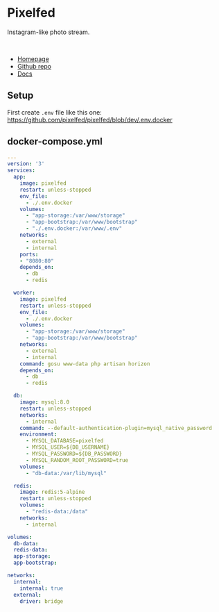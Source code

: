 # Pixelfed

Instagram-like photo stream.

<br>

- [Homepage](https://pixelfed.org/)
- [Github repo](https://github.com/pixelfed/pixelfed)
- [Docs](https://docs.pixelfed.org/)

## Setup

First create `.env` file like this one: https://github.com/pixelfed/pixelfed/blob/dev/.env.docker

## docker-compose.yml
```yml
---
version: '3'
services:
  app:
    image: pixelfed
    restart: unless-stopped
    env_file:
      - ./.env.docker
    volumes:
      - "app-storage:/var/www/storage"
      - "app-bootstrap:/var/www/bootstrap"
      - "./.env.docker:/var/www/.env"
    networks:
      - external
      - internal
    ports:
    - "8080:80"
    depends_on:
      - db
      - redis

  worker:
    image: pixelfed
    restart: unless-stopped
    env_file:
      - ./.env.docker
    volumes:
      - "app-storage:/var/www/storage"
      - "app-bootstrap:/var/www/bootstrap"
    networks:
      - external
      - internal
    command: gosu www-data php artisan horizon
    depends_on:
      - db
      - redis

  db:
    image: mysql:8.0
    restart: unless-stopped
    networks:
      - internal
    command: --default-authentication-plugin=mysql_native_password
    environment:
      - MYSQL_DATABASE=pixelfed
      - MYSQL_USER=${DB_USERNAME}
      - MYSQL_PASSWORD=${DB_PASSWORD}
      - MYSQL_RANDOM_ROOT_PASSWORD=true
    volumes:
      - "db-data:/var/lib/mysql"

  redis:
    image: redis:5-alpine
    restart: unless-stopped
    volumes:
      - "redis-data:/data"
    networks:
      - internal

volumes:
  db-data:
  redis-data:
  app-storage:
  app-bootstrap:

networks:
  internal:
    internal: true
  external:
    driver: bridge
```

